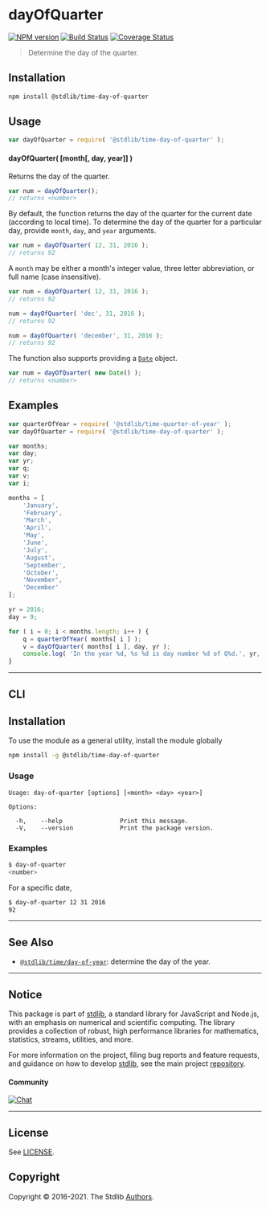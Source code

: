 <!--

@license Apache-2.0

Copyright (c) 2018 The Stdlib Authors.

Licensed under the Apache License, Version 2.0 (the "License");
you may not use this file except in compliance with the License.
You may obtain a copy of the License at

   http://www.apache.org/licenses/LICENSE-2.0

Unless required by applicable law or agreed to in writing, software
distributed under the License is distributed on an "AS IS" BASIS,
WITHOUT WARRANTIES OR CONDITIONS OF ANY KIND, either express or implied.
See the License for the specific language governing permissions and
limitations under the License.

-->

# dayOfQuarter

[![NPM version][npm-image]][npm-url] [![Build Status][test-image]][test-url] [![Coverage Status][coverage-image]][coverage-url] <!-- [![dependencies][dependencies-image]][dependencies-url] -->

> Determine the day of the quarter.

<section class="installation">

## Installation

```bash
npm install @stdlib/time-day-of-quarter
```

</section>

<section class="usage">

## Usage

```javascript
var dayOfQuarter = require( '@stdlib/time-day-of-quarter' );
```

#### dayOfQuarter( \[month\[, day, year]] )

Returns the day of the quarter.

```javascript
var num = dayOfQuarter();
// returns <number>
```

By default, the function returns the day of the quarter for the current date (according to local time). To determine the day of the quarter for a particular day, provide `month`, `day`, and `year` arguments.

```javascript
var num = dayOfQuarter( 12, 31, 2016 );
// returns 92
```

A `month` may be either a month's integer value, three letter abbreviation, or full name (case insensitive).

```javascript
var num = dayOfQuarter( 12, 31, 2016 );
// returns 92

num = dayOfQuarter( 'dec', 31, 2016 );
// returns 92

num = dayOfQuarter( 'december', 31, 2016 );
// returns 92
```

The function also supports providing a [`Date`][date-object] object.

```javascript
var num = dayOfQuarter( new Date() );
// returns <number>
```

</section>

<!-- /.usage -->

<section class="examples">

## Examples

<!-- eslint no-undef: "error" -->

```javascript
var quarterOfYear = require( '@stdlib/time-quarter-of-year' );
var dayOfQuarter = require( '@stdlib/time-day-of-quarter' );

var months;
var day;
var yr;
var q;
var v;
var i;

months = [
    'January',
    'February',
    'March',
    'April',
    'May',
    'June',
    'July',
    'August',
    'September',
    'October',
    'November',
    'December'
];

yr = 2016;
day = 9;

for ( i = 0; i < months.length; i++ ) {
    q = quarterOfYear( months[ i ] );
    v = dayOfQuarter( months[ i ], day, yr );
    console.log( 'In the year %d, %s %d is day number %d of Q%d.', yr, months[ i ], day, v, q );
}
```

</section>

<!-- /.examples -->

* * *

<section class="cli">

## CLI

<section class="installation">

## Installation

To use the module as a general utility, install the module globally

```bash
npm install -g @stdlib/time-day-of-quarter
```

</section>

<section class="usage">

### Usage

```text
Usage: day-of-quarter [options] [<month> <day> <year>]

Options:

  -h,    --help                Print this message.
  -V,    --version             Print the package version.
```

</section>

<!-- /.usage -->

<section class="examples">

### Examples

```bash
$ day-of-quarter
<number>
```

For a specific date,

```bash
$ day-of-quarter 12 31 2016
92
```

</section>

<!-- /.examples -->

</section>

<!-- /.cli -->

<!-- Section for related `stdlib` packages. Do not manually edit this section, as it is automatically populated. -->

<section class="related">

* * *

## See Also

-   <span class="package-name">[`@stdlib/time/day-of-year`][@stdlib/time/day-of-year]</span><span class="delimiter">: </span><span class="description">determine the day of the year.</span>

</section>

<!-- /.related -->

<!-- Section for all links. Make sure to keep an empty line after the `section` element and another before the `/section` close. -->


<section class="main-repo" >

* * *

## Notice

This package is part of [stdlib][stdlib], a standard library for JavaScript and Node.js, with an emphasis on numerical and scientific computing. The library provides a collection of robust, high performance libraries for mathematics, statistics, streams, utilities, and more.

For more information on the project, filing bug reports and feature requests, and guidance on how to develop [stdlib][stdlib], see the main project [repository][stdlib].

#### Community

[![Chat][chat-image]][chat-url]

---

## License

See [LICENSE][stdlib-license].


## Copyright

Copyright &copy; 2016-2021. The Stdlib [Authors][stdlib-authors].

</section>

<!-- /.stdlib -->

<!-- Section for all links. Make sure to keep an empty line after the `section` element and another before the `/section` close. -->

<section class="links">

[npm-image]: http://img.shields.io/npm/v/@stdlib/time-day-of-quarter.svg
[npm-url]: https://npmjs.org/package/@stdlib/time-day-of-quarter

[test-image]: https://github.com/stdlib-js/time-day-of-quarter/actions/workflows/test.yml/badge.svg
[test-url]: https://github.com/stdlib-js/time-day-of-quarter/actions/workflows/test.yml

[coverage-image]: https://img.shields.io/codecov/c/github/stdlib-js/time-day-of-quarter/main.svg
[coverage-url]: https://codecov.io/github/stdlib-js/time-day-of-quarter?branch=main

<!--

[dependencies-image]: https://img.shields.io/david/stdlib-js/time-day-of-quarter.svg
[dependencies-url]: https://david-dm.org/stdlib-js/time-day-of-quarter/main

-->

[chat-image]: https://img.shields.io/gitter/room/stdlib-js/stdlib.svg
[chat-url]: https://gitter.im/stdlib-js/stdlib/

[stdlib]: https://github.com/stdlib-js/stdlib

[stdlib-authors]: https://github.com/stdlib-js/stdlib/graphs/contributors

[stdlib-license]: https://raw.githubusercontent.com/stdlib-js/time-day-of-quarter/main/LICENSE

[date-object]: https://developer.mozilla.org/en-US/docs/Web/JavaScript/Reference/Global_Objects/Date

<!-- <related-links> -->

[@stdlib/time/day-of-year]: https://github.com/stdlib-js/time-day-of-year

<!-- </related-links> -->

</section>

<!-- /.links -->
